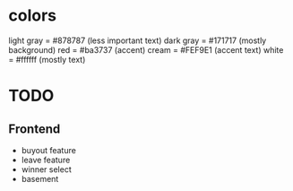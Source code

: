# colors

light gray = #878787 (less important text)
dark gray = #171717 (mostly background) 
red = #ba3737 (accent)
cream = #FEF9E1 (accent text)
white = #ffffff (mostly text) 



# TODO

## Frontend
- buyout feature
- leave feature
- winner select
- basement